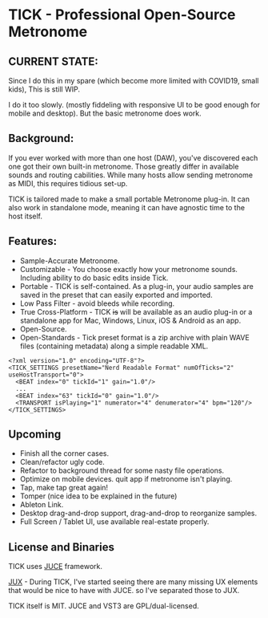 TICK - Professional Open-Source Metronome
=========================================

CURRENT STATE:
--------------
Since I do this in my spare (which become more limited with COVID19, small kids), This is still WIP.

I do it too slowly. (mostly fiddeling with responsive UI to be good enough for mobile and desktop).
But the basic metronome does work.


Background:
-----------
If you ever worked with more than one host (DAW), you've discovered each one got their own built-in metronome.
Those greatly differ in available sounds and routing cabilities.
While many hosts allow sending metronome as MIDI, this requires tidious set-up.

TICK is tailored made to make a small portable Metronome plug-in.
It can also work in standalone mode, meaning it can have agnostic time to the host itself.


Features:
---------
- Sample-Accurate Metronome.
- Customizable - You choose exactly how your metronome sounds. Including ability to do basic edits inside Tick.
- Portable - TICK is self-contained. As a plug-in, your audio samples are saved in the preset that can easily exported and imported.
- Low Pass Filter - avoid bleeds while recording.
- True Cross-Platform - TICK ~~is~~ will be available as an audio plug-in or a standalone app for Mac, Windows, Linux, iOS & Android as an app.
- Open-Source.
- Open-Standards - Tick preset format is a zip archive with plain WAVE files (containing metadata) along a simple readable XML.

```
<?xml version="1.0" encoding="UTF-8"?>
<TICK_SETTINGS presetName="Nerd Readable Format" numOfTicks="2" useHostTransport="0">
  <BEAT index="0" tickId="1" gain="1.0"/>
  ...
  <BEAT index="63" tickId="0" gain="1.0"/>
  <TRANSPORT isPlaying="1" numerator="4" denumerator="4" bpm="120"/>
</TICK_SETTINGS>
```


Upcoming
--------
- Finish all the corner cases.
- Clean/refactor ugly code.
- Refactor to background thread for some nasty file operations.
- Optimize on mobile devices. quit app if metronome isn't playing.
- Tap, make tap great again!
- Tomper (nice idea to be explained in the future)
- Ableton Link.
- Desktop drag-and-drop support, drag-and-drop to reorganize samples.
- Full Screen / Tablet UI, use available real-estate properly.


License and Binaries
--------------------
TICK uses [JUCE](https://www.juce.com) framework.

[JUX](https://github.com/talaviram/jux) -
During TICK, I've started seeing there are many missing UX elements that would be nice to have with JUCE. so I've separated those to JUX.

TICK itself is MIT.
JUCE and VST3 are GPL/dual-licensed.

